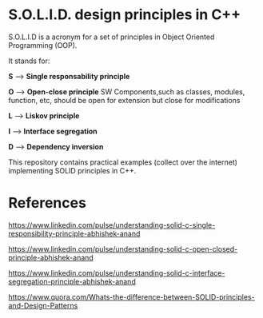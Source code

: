 # S.O.L.I.D. design principles in C++ 

S.O.L.I.D is a acronym for a set of principles in Object Oriented Programming (OOP).

It stands for:

**S** --> **Single responsability principle**

**O** --> **Open-close principle**
SW Components,such as classes, modules, function, etc, should be open for extension but close for modifications

**L** --> **Liskov principle**

**I** --> **Interface segregation**

**D** --> **Dependency inversion**

This repository contains practical examples (collect over the internet) implementing SOLID principles in C++.


# References

https://www.linkedin.com/pulse/understanding-solid-c-single-responsibility-principle-abhishek-anand

https://www.linkedin.com/pulse/understanding-solid-c-open-closed-principle-abhishek-anand

https://www.linkedin.com/pulse/understanding-solid-c-interface-segregation-principle-abhishek-anand

https://www.quora.com/Whats-the-difference-between-SOLID-principles-and-Design-Patterns

